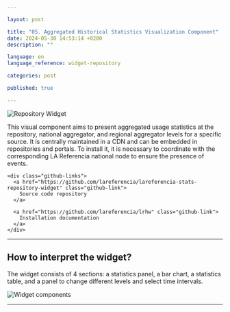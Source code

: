 ```yaml
---

layout: post

title: "05. Aggregated Historical Statistics Visualization Component"  
date: 2024-05-30 14:53:14 +0200  
description: ""

language: en  
language_reference: widget-repository

categories: post

published: true

---
```


<div class="post-component">
  <div class="post-component-image">
    <img src="{{site.baseurl}}/assets/img/widget-repo.png" alt="Repository Widget">   
  </div>

  <div class="post-component-content">
    <p>
      This visual component aims to present aggregated usage statistics at the repository, national aggregator, and regional aggregator levels for a specific source.
      It is centrally maintained in a CDN and can be embedded in repositories and portals.
      To install it, it is necessary to coordinate with the corresponding LA Referencia national node to ensure the presence of events.
    </p>
    
    <div class="github-links">
      <a href="https://github.com/lareferencia/lareferencia-stats-repository-widget" class="github-link">
        Source code repository
      </a>
      
      <a href="https://github.com/lareferencia/lrhw" class="github-link">
        Installation documentation
      </a>
    </div>
  </div>
</div>

<!--more-->

<hr>

## How to interpret the widget?

<p>The widget consists of 4 sections: a statistics panel, a bar chart, a statistics table, and a panel to change different levels and select time intervals.</p>

<div class="post-image">
    <img src="{{site.baseurl}}/assets/img/widget-repo-3.png" alt="Widget components">   
</div>

---

